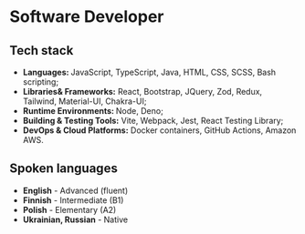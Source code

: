 <h1> Software Developer</h1>
<!-- <section>
  <h2 style="color: red;"> Tech stack</h2>

<div>
  <img src="https://img.shields.io/badge/javascript-%23323330.svg?style=flat&amp;logo=javascript&amp;logoColor=%23F7DF1E" alt="JavaScript">
  <img src="https://img.shields.io/badge/react-%2320232a.svg?style=flat&amp;logo=react&amp;logoColor=%2361DAFB" alt="React">
  <img src="https://img.shields.io/badge/typescript-%23007ACC.svg?style=flat&amp;logo=typescript&amp;logoColor=white" alt="TypeScript">
  <img src="https://img.shields.io/badge/node.js-6DA55F?style=flat&amp;logo=node.js&amp;logoColor=white" alt="NodeJS">
  <img src="https://img.shields.io/badge/express.js-%23404d59.svg?style=flat&amp;logo=express&amp;logoColor=%2361DAFB" alt="Express.js">
  <img src="https://img.shields.io/badge/java-%23ED8B00.svg?style=flat&amp;logo=java&amp;logoColor=white" alt="Java">
  <img src="https://img.shields.io/badge/React_Router-CA4245?style=flat&amp;logo=react-router&amp;logoColor=white" alt="React Router">
  <img src="https://img.shields.io/badge/redux-%23593d88.svg?style=flat&amp;logo=redux&amp;logoColor=white" alt="Redux"><br>
  <img src="https://img.shields.io/badge/html5-%23E34F26.svg?style=flat&amp;logo=html5&amp;logoColor=white" alt="HTML5">
  <img src="https://img.shields.io/badge/css3-%231572B6.svg?style=flat&amp;logo=css3&amp;logoColor=white" alt="CSS3">
  <img src="https://img.shields.io/badge/figma-%23F24E1E.svg?style=flat&amp;logo=figma&amp;logoColor=white" alt="Figma">
  <img src="https://img.shields.io/badge/MUI-%230081CB.svg?style=flat&amp;logo=material-ui&amp;logoColor=white" alt="MUI">
  <img src="https://img.shields.io/badge/yarn-%232C8EBB.svg?style=flat&amp;logo=yarn&amp;logoColor=white" alt="Yarn">
  <img src="https://img.shields.io/badge/NPM-%23000000.svg?style=flat&amp;logo=npm&amp;logoColor=white" alt="NPM">
  <img src="https://img.shields.io/badge/Postman-FF6C37?style=flat&amp;logo=postman&amp;logoColor=white" alt="Postman">
  <img src="https://img.shields.io/badge/ESLint-4B3263?style=flat&amp;logo=eslint&amp;logoColor=white" alt="ESLint">
  <img src="https://img.shields.io/badge/Babel-F9DC3e?style=flat&amp;logo=babel&amp;logoColor=black" alt="Babel"><br>
  <img src="https://img.shields.io/badge/docker-%230db7ed.svg?style=flat&amp;logo=docker&amp;logoColor=white" alt="Docker">
  <img src="https://img.shields.io/badge/AWS-%23FF9900.svg?style=flat&amp;logo=amazon-aws&amp;logoColor=white" alt="AWS">
 </div>
</section>
<br> -->
<h2>Tech stack</h2>
<ul>
  <li><strong>Languages: </strong>JavaScript, TypeScript, Java, HTML, CSS, SCSS, Bash scripting;</li>
  <li><strong>Libraries& Frameworks:</strong> React, Bootstrap, JQuery, Zod, Redux, Tailwind, Material-UI, Chakra-UI;</li>
  <li><strong>Runtime Environments: </strong>Node, Deno;</li>
  <li><strong>Building & Testing Tools:</strong> Vite, Webpack, Jest, React Testing Library;</li>
  <li><strong>DevOps & Cloud Platforms:</strong> Docker containers, GitHub Actions, Amazon AWS.</li>
</ul>

<section>
  <h2>Spoken languages</h2>
  <ul>
    <li><strong>English</strong> - Advanced (fluent)</li>
    <li><strong>Finnish</strong> - Intermediate (B1)</li>
    <li><strong>Polish</strong> - Elementary (A2)</li>
    <li><strong>Ukrainian, Russian</strong> - Native</li>
  </ul>
</section>
 <canvas id="sunflowerCanvas" width="800" height="600"></canvas>
    <script>
        const canvas = document.getElementById('sunflowerCanvas');
        const ctx = canvas.getContext('2d');

        function drawSunflower() {
            ctx.clearRect(0, 0, canvas.width, canvas.height);

            // Example: Drawing a circle for the sunflower center
            ctx.beginPath();
            ctx.arc(400, 300, 50, 0, 2 * Math.PI);
            ctx.fillStyle = 'yellow';
            ctx.fill();
            ctx.closePath();

            // Add more drawing code here for petals and other parts
        }

        function animate() {
            drawSunflower();
            requestAnimationFrame(animate);
        }

        animate();
    </script>

<section>
  <h2> Profile statistics</h2>
<div>
   <img src="https://github-readme-stats.vercel.app/api/top-langs/?username=LarisaShatil&amp;theme=prussian&amp;hide_border=false&amp;include_all_commits=false&amp;count_private=false&amp;layout=compact" alt="coding languages">
</div>
</section>


<!-- <img src="https://visitcount.itsvg.in/api?id=LarisaShatil&amp;icon=9&amp;color=1" alt="number of visits"> -->
<!-- ![](https://komarev.com/ghpvc/?username=LarisaShatil&label=visitors:) -->
<!-- Link to create - https://gprm.itsvg.in/ -->
